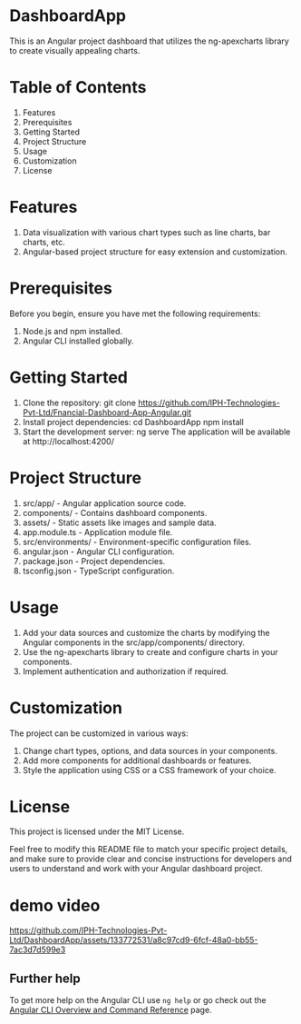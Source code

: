 # DashboardApp
This is an Angular project dashboard that utilizes the ng-apexcharts library to create visually appealing charts.

# Table of Contents
1. Features
2. Prerequisites
3. Getting Started
4. Project Structure
5. Usage
6. Customization
7. License
# Features

1. Data visualization with various chart types such as line charts, bar charts, etc.
2. Angular-based project structure for easy extension and customization.
# Prerequisites
Before you begin, ensure you have met the following requirements:
1. Node.js and npm installed.
2. Angular CLI installed globally.

# Getting Started
1. Clone the repository:
git clone https://github.com/IPH-Technologies-Pvt-Ltd/Fnancial-Dashboard-App-Angular.git
2. Install project dependencies:
cd DashboardApp
npm install
3. Start the development server:
ng serve
The application will be available at http://localhost:4200/
# Project Structure
1. src/app/ - Angular application source code.
2. components/ - Contains dashboard components.
3. assets/ - Static assets like images and sample data.
4. app.module.ts - Application module file.
5. src/environments/ - Environment-specific configuration files.
6. angular.json - Angular CLI configuration.
7. package.json - Project dependencies.
8. tsconfig.json - TypeScript configuration.
# Usage
1. Add your data sources and customize the charts by modifying the Angular components in the src/app/components/ directory.
2. Use the ng-apexcharts library to create and configure charts in your components.
3. Implement authentication and authorization if required.

# Customization
The project can be customized in various ways:
1. Change chart types, options, and data sources in your components.
2. Add more components for additional dashboards or features.
3. Style the application using CSS or a CSS framework of your choice.

# License
This project is licensed under the MIT License.

Feel free to modify this README file to match your specific project details, and make sure to provide clear and concise instructions for developers and users to understand and work with your Angular dashboard project.

# demo video

https://github.com/IPH-Technologies-Pvt-Ltd/DashboardApp/assets/133772531/a8c97cd9-6fcf-48a0-bb55-7ac3d7d599e3

## Further help
To get more help on the Angular CLI use `ng help` or go check out the [Angular CLI Overview and Command Reference](https://angular.io/cli) page.
